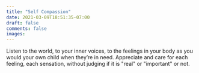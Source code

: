 ```yaml
---
title: "Self Compassion"
date: 2021-03-09T18:51:35-07:00
draft: false
comments: false
images:
---
```


Listen to the world, to your inner voices, to the feelings in your body as you would your own child when they’re in need. Appreciate and care for each feeling, each sensation, without judging if it is "real" or "important" or not.
